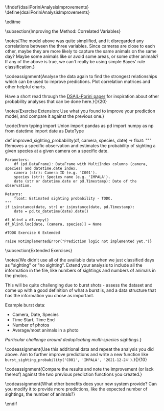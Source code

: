 \ifndef{dsailPoriniAnalysisImprovements}
\define{dsailPoriniAnalysisImprovements}

\editme

\subsection{Improving the Method: Correlated Variables}

\notes{The model above was quite simplified, and it disregarded any correlations between the three variables. Since cameras are close to each other, maybe they are more likely to capture the same animals on the same day? Maybe some animals like or avoid some areas, or some other animals? If any of the above is true, we can't really be using simple Bayes' rule classification.}

\codeassignment{Analyse the data again to find the strongest relationships which can be used to improve predictions. Plot correlation matrices and other helpful charts.

Have a short read through the [DSAIL-Porini paper](https://www.sciencedirect.com/science/article/pii/S2352340922010666) for inspiration about other probability analyses that can be done here.}{}{20}

\notes{Exercise Extension: Use what you found to improve your prediction model, and compare it against the previous one.}

\code{from typing import Union
import pandas as pd
import numpy as np
from datetime import date as DateType

def improved_sighting_probability(df, camera, species, date) -> float:
    """
    Removes a specific observation and estimates the probability of sighting
    a given species at a given camera on a specific date.

    Parameters:
        df (pd.DataFrame): DataFrame with MultiIndex columns (camera, species) and datetime.date index.
        camera (str): Camera ID (e.g. 'C001').
        species (str): Species name (e.g. 'IMPALA').
        date (str or datetime.date or pd.Timestamp): Date of the observation.

    Returns:
        float: Estimated sighting probability - TODO.
    """
    if isinstance(date, str) or isinstance(date, pd.Timestamp):
        date = pd.to_datetime(date).date()

    df_blind = df.copy()
    df_blind.loc[date, (camera, species)] = None

    #TODO Exercise 6 Extended

    raise NotImplementedError("Prediction logic not implemented yet.")}


\subsection{Extended Exercises}

\notes{We didn't use all of the available data when we just classified days as "sighting" or "no sighting". Extend your analysis to include all the information in the file, like numbers of sightings and numbers of animals in the photos.

This will be quite challenging due to burst shots - assess the dataset and come up with a good definition of what a burst is, and a data structure that has the information you chose as important.

Example burst data:
- Camera, Date, Species
- Time Start, Time End
- Number of photos
- Average/most animals in a photo

*Particular challenge around deduplicating multi-species sightings.*}


\codeassignment{Use this additional data and repeat the analysis you did above. Aim to further improve predictions and write a new function like `burst_sighting_probability('C001', 'IMPALA', '2021-12-24')`.}{}{10}

\codeassignment{Compare the results and note the improvement (or lack thereof) against the two previous prediction functions you created.}

\codeassignment{What other benefits does your new system provide? Can you modify it to provide more predictions, like the expected number of sightings, the number of animals?}

\endif
